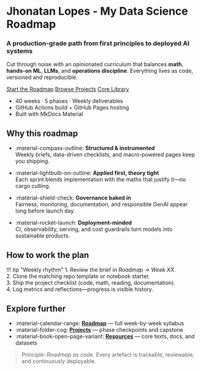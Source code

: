 # Jhonatan Lopes - My Data Science Roadmap

<div class="hero" markdown>

### A production-grade path from first principles to deployed AI systems

Cut through noise with an opinionated curriculum that balances **math**, **hands-on ML**, **LLMs**, and **operations discipline**. Everything lives as code, versioned and reproducible.

<div class="hero__actions">
<a class="md-button md-button--primary" href="roadmap/">Start the Roadmap</a>
<a class="md-button" href="projects/">Browse Projects</a>
<a class="md-button md-button--ghost" href="resources/bibliography/">Core Library</a>
</div>

<ul class="hero__meta">
<li>40 weeks · 5 phases · Weekly deliverables</li>
<li>GitHub Actions build + GitHub Pages hosting</li>
<li>Built with MkDocs Material</li>
</ul>

</div>

## Why this roadmap

<div class="feature-grid" markdown>

-   :material-compass-outline: **Structured & instrumented**  
    Weekly briefs, data-driven checklists, and macro-powered pages keep you shipping.

-   :material-lightbulb-on-outline: **Applied first, theory tight**  
    Each sprint blends implementation with the maths that justify it—no cargo culting.

-   :material-shield-check: **Governance baked in**  
    Fairness, monitoring, documentation, and responsible GenAI appear long before launch day.

-   :material-rocket-launch: **Deployment-minded**  
    CI, observability, serving, and cost guardrails turn models into sustainable products.

</div>

## How to work the plan

!!! tip "Weekly rhythm"
    1. Review the brief in *Roadmap → Week XX*.  
    2. Clone the matching repo template or notebook starter.  
    3. Ship the project checklist (code, math, reading, documentation).  
    4. Log metrics and reflections—progress is visible history.

## Explore further

<div class="quick-links" markdown>

- :material-calendar-range: **[Roadmap](roadmap/)** — full week-by-week syllabus
- :material-folder-cog: **[Projects](projects/)** — phase checkpoints and capstone
- :material-book-open-page-variant: **[Resources](resources/bibliography/)** — core texts, docs, and datasets

</div>

> Principle: *Roadmap as code*. Every artefact is trackable, reviewable, and continuously deployable.
